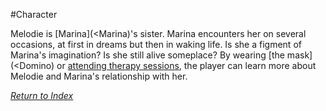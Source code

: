 #Character 

Melodie is [Marina](<Marina)'s sister. Marina encounters her on several occasions, at first in dreams but then in waking life. Is she a figment of Marina's imagination? Is she still alive someplace? By wearing [the mask](<Domino) or [attending therapy sessions](DrSu), the player can learn more about Melodie and Marina's relationship with her.

*[Return to Index](index2.md)*
